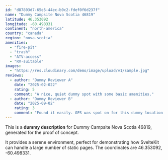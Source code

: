 ```yaml
---
id: "d87803d7-65e5-44ec-b0c2-fdef0f6d237f"
name: "Dummy Campsite Nova Scotia 46819"
latitude: 46.353092
longitude: -60.498331
continent: "north-america"
country: "canada"
region: "nova-scotia"
amenities:
  - "fire-pit"
  - "trash"
  - "ATV-access"
  - "RV-suitable"
images:
  - "https://res.cloudinary.com/demo/image/upload/v1/sample.jpg"
reviews:
  - author: "Dummy Reviewer A"
    date: "2025-02-022"
    rating: 5
    comment: "A nice, quiet dummy spot with some basic amenities."
  - author: "Dummy Reviewer B"
    date: "2025-09-02"
    rating: 3
    comment: "Found it easily. GPS was spot on for this dummy location."
---
```


This is a **dummy description** for Dummy Campsite Nova Scotia 46819, generated for the proof of concept.

It provides a serene environment, perfect for demonstrating how SvelteKit can handle a large number of static pages. The coordinates are 46.353092, -60.498331.
